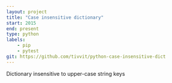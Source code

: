 ```yaml
---
layout: project
title: "Case insensitive dictionary"
start: 2015
end: present
type: python
labels:
    - pip
    - pytest
git: https://github.com/tivvit/python-case-insensitive-dict
---
```

Dictionary insensitive to upper-case string keys